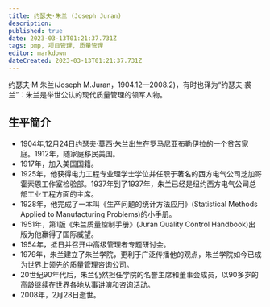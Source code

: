 ```yaml
---
title: 约瑟夫·朱兰 (Joseph Juran)
description: 
published: true
date: 2023-03-13T01:21:37.731Z
tags: pmp, 项目管理, 质量管理
editor: markdown
dateCreated: 2023-03-13T01:21:37.731Z
---
```


约瑟夫·M·朱兰(Joseph M.Juran，1904.12—2008.2)，有时也译为“约瑟夫·裘兰”︰朱兰是举世公认的现代质量管理的领军人物。

## 生平简介

- 1904年,12月24日约瑟夫·莫西·朱兰出生在罗马尼亚布勒伊拉的一个贫苦家庭。1912年，随家庭移民美国。
- 1917年，加入美国国籍。
- 1925年，他获得电力工程专业理学士学位并任职于著名的西方电气公司芝加哥霍索恩工作室检验部。1937年到了1937年，朱兰已经是纽约西方电气公司总部工业工程方面的主席。
- 1928年，他完成了一本叫《生产问题的统计方法应用》(Statistical Methods Applied to Manufacturing Problems)的小手册。
- 1951年，第1版《朱兰质量控制手册》(Juran Quality Control Handbook)出版为他赢得了国际威望。
- 1954年，抵日并召开中高级管理者专题研讨会。
- 1979年，朱兰建立了朱兰学院，更利于广泛传播他的观点，朱兰学院如今已成为世界上领先的质量管理咨询公司。
- 20世纪90年代后，朱兰仍然担任学院的名誉主席和董事会成员，以90多岁的高龄继续在世界各地从事讲演和咨询活动。
- 2008年，2月28日逝世。

